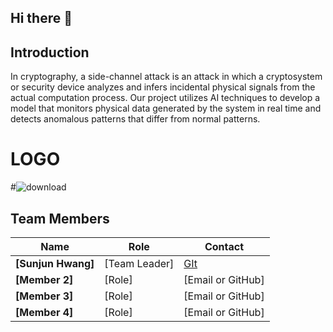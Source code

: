 ## Hi there 👋

## Introduction
In cryptography, a side-channel attack is an attack in which a cryptosystem or security device analyzes and infers incidental physical signals from the actual computation process. Our project utilizes AI techniques to develop a model that monitors physical data generated by the system in real time and detects anomalous patterns that differ from normal patterns.



# LOGO 
#![download](https://github.com/user-attachments/assets/9184b2ba-6190-42c6-8a8a-c7e20e7c898e)

## Team Members
| Name  | Role | Contact |
|--------|------|---------|
| **[Sunjun Hwang]** | [Team Leader] | [GIt](https://github.com/justinbrianhwang)  |
| **[Member 2]** | [Role] | [Email or GitHub] |
| **[Member 3]** | [Role] | [Email or GitHub] |
| **[Member 4]** | [Role] | [Email or GitHub] |

